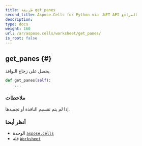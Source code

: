 ```yaml
---
title: طريقة get_panes
second_title: Aspose.Cells for Python via .NET API المراجع
description:
type: docs
weight: 160
url: /ar/aspose.cells/worksheet/get_panes/
is_root: false
---
```

##  get_panes {#}
يحصل على زجاج النوافذ.



```python
def get_panes(self):
    ...
```


###  ملاحظات

إذا لم يتم تقسيم النافذة أو تجميدها.


###  أنظر أيضا

* الوحدة [`aspose.cells`](../../)
* فئة [`Worksheet`](/cells/python-net/ar/aspose.cells/worksheet)
